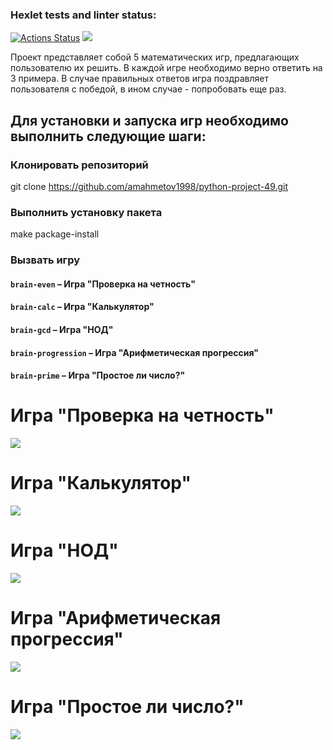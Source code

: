### Hexlet tests and linter status:
[![Actions Status](https://github.com/amahmetov1998/python-project-49/workflows/hexlet-check/badge.svg)](https://github.com/amahmetov1998/python-project-49/actions)
<a href="https://codeclimate.com/github/amahmetov1998/python-project-49/maintainability"><img src="https://api.codeclimate.com/v1/badges/dcc1a26a056d716f76e1/maintainability" /></a>

Проект представляет собой 5 математических игр, предлагающих пользователю их решить. В каждой игре необходимо верно
ответить на 3 примера. В случае правильных ответов игра поздравляет пользователя с победой, в ином случае - попробовать
еще раз.
## Для установки и запуска игр необходимо выполнить следующие шаги:
### Клонировать репозиторий

git clone https://github.com/amahmetov1998/python-project-49.git

### Выполнить установку пакета

make package-install

### Вызвать игру

#### `brain-even` – Игра "Проверка на четность"
#### `brain-calc` – Игра "Калькулятор"
#### `brain-gcd` – Игра "НОД"
#### `brain-progression` – Игра "Арифметическая прогрессия"
#### `brain-prime` – Игра "Простое ли число?"

# Игра "Проверка на четность"
<a href="https://asciinema.org/a/8lBjcA7LzXnMcflaevINSfTej" target="_blank"><img src="https://asciinema.org/a/8lBjcA7LzXnMcflaevINSfTej.svg" /></a>
# Игра "Калькулятор"
<a href="https://asciinema.org/a/HgYpTLj6mgoo45yL7FMumQXwB" target="_blank"><img src="https://asciinema.org/a/HgYpTLj6mgoo45yL7FMumQXwB.svg" /></a>
# Игра "НОД"
<a href="https://asciinema.org/a/LN3fGxIGtf9SEVfQGffluySYQ" target="_blank"><img src="https://asciinema.org/a/LN3fGxIGtf9SEVfQGffluySYQ.svg" /></a>
# Игра "Арифметическая прогрессия"
<a href="https://asciinema.org/a/qZmbNgpoFovXXl7sxPzugOMiu" target="_blank"><img src="https://asciinema.org/a/qZmbNgpoFovXXl7sxPzugOMiu.svg" /></a>
# Игра "Простое ли число?"
<a href="https://asciinema.org/a/Jlqe0I1bjGf77N0FDvw37aYGL" target="_blank"><img src="https://asciinema.org/a/Jlqe0I1bjGf77N0FDvw37aYGL.svg" /></a>

